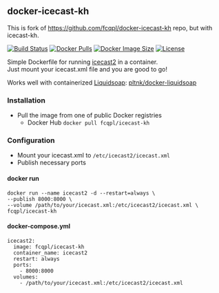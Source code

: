 ## docker-icecast-kh

This is fork of https://github.com/fcqpl/docker-icecast-kh repo, but with icecast-kh.


[![Build Status](https://img.shields.io/github/actions/workflow/status/fcqpl/docker-icecast-kh/docker-publish.yml?branch=main)](https://github.com/fcqpl/docker-icecast-kh/actions/workflows/docker-publish.yml)
[![Docker Pulls](https://img.shields.io/docker/pulls/fcqpl/icecast-kh)](https://hub.docker.com/r/fcqpl/icecast-kh)
[![Docker Image Size](https://img.shields.io/docker/image-size/fcqpl/icecast-kh/latest)](https://hub.docker.com/r/fcqpl/icecast-kh)
[![License](https://img.shields.io/github/license/fcqpl/docker-icecast-kh)](https://github.com/fcqpl/docker-icecast-kh/blob/master/LICENSE)

Simple Dockerfile for running [icecast2](https://icecast.org/) in a container. \
Just mount your icecast.xml file and you are good to go!

Works well with containerized [Liquidsoap](https://www.liquidsoap.info/): [pltnk/docker-liquidsoap](https://github.com/pltnk/docker-liquidsoap)

### Installation
- Pull the image from one of public Docker registries
  - Docker Hub `docker pull fcqpl/icecast-kh`

### Configuration
- Mount your icecast.xml to `/etc/icecast2/icecast.xml`
- Publish necessary ports

#### docker run
```
docker run --name icecast2 -d --restart=always \
--publish 8000:8000 \
--volume /path/to/your/icecast.xml:/etc/icecast2/icecast.xml \
fcqpl/icecast-kh
```
#### docker-compose.yml
```
icecast2:
  image: fcqpl/icecast-kh
  container_name: icecast2
  restart: always
  ports:
    - 8000:8000
  volumes:
    - /path/to/your/icecast.xml:/etc/icecast2/icecast.xml
```
